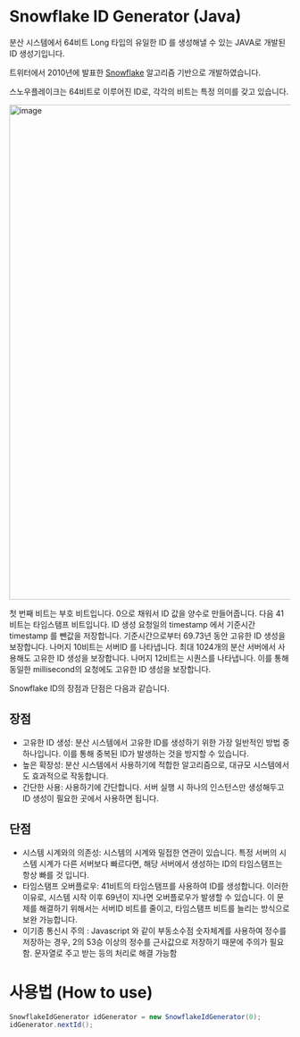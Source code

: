 # Snowflake ID Generator (Java)

분산 시스템에서 64비트 Long 타입의 유일한 ID 를 생성해낼 수 있는 JAVA로 개발된 ID 생성기입니다.

트위터에서 2010년에 발표한 [Snowflake](https://blog.twitter.com/engineering/en_us/a/2010/announcing-snowflake) 알고리즘 기반으로 개발하였습니다.

스노우플레이크는 64비트로 이루어진 ID로, 각각의 비트는 특정 의미를 갖고 있습니다.

<img width="886" alt="image" src="https://user-images.githubusercontent.com/67363545/232283753-aef4ea69-e5b2-4fb6-a743-af02254c5361.png">

첫 번째 비트는 부호 비트입니다. 0으로 채워서 ID 값을 양수로 만들어줍니다.
다음 41비트는 타임스탬프 비트입니다. ID 생성 요청일의 timestamp 에서 기준시간 timestamp 를 뺀값을 저장합니다. 기준시간으로부터 69.73년 동안 고유한 ID 생성을 보장합니다.
나머지 10비트는 서버ID 를 나타냅니다. 최대 1024개의 분산 서버에서 사용해도 고유한 ID 생성을 보장합니다.
나머지 12비트는 시퀀스를 나타냅니다. 이를 통해 동일한 millisecond의 요청에도 고유한 ID 생성을 보장합니다.

Snowflake ID의 장점과 단점은 다음과 같습니다.

## 장점
* 고유한 ID 생성: 분산 시스템에서 고유한 ID를 생성하기 위한 가장 일반적인 방법 중 하나입니다. 이를 통해 중복된 ID가 발생하는 것을 방지할 수 있습니다.
* 높은 확장성: 분산 시스템에서 사용하기에 적합한 알고리즘으로, 대규모 시스템에서도 효과적으로 작동합니다.
* 간단한 사용: 사용하기에 간단합니다. 서버 실행 시 하나의 인스턴스만 생성해두고 ID 생성이 필요한 곳에서 사용하면 됩니다.

## 단점
* 시스템 시계와의 의존성: 시스템의 시계와 밀접한 연관이 있습니다. 특정 서버의 시스템 시계가 다른 서버보다 빠르다면, 해당 서버에서 생성하는 ID의 타임스탬프는 항상 빠를 것 입니다.
* 타임스탬프 오버플로우: 41비트의 타임스탬프를 사용하여 ID를 생성합니다. 이러한 이유로, 시스템 시작 이후 69년이 지나면 오버플로우가 발생할 수 있습니다. 이 문제를 해결하기 위해서는 서버ID 비트를 줄이고, 타임스탬프 비트를 늘리는 방식으로 보완 가능합니다.
* 이기종 통신시 주의 : Javascript 와 같이 부동소수점 숫자체계를 사용하여 정수를 저장하는 경우, 2의 53승 이상의 정수를 근사값으로 저장하기 때문에 주의가 필요함. 문자열로 주고 받는 등의 처리로 해결 가능함

# 사용법 (How to use)
```java
SnowflakeIdGenerator idGenerator = new SnowflakeIdGenerator(0);
idGenerator.nextId();
```
